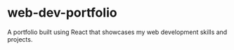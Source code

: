 # web-dev-portfolio
A portfolio built using React that showcases my web development skills and projects.
